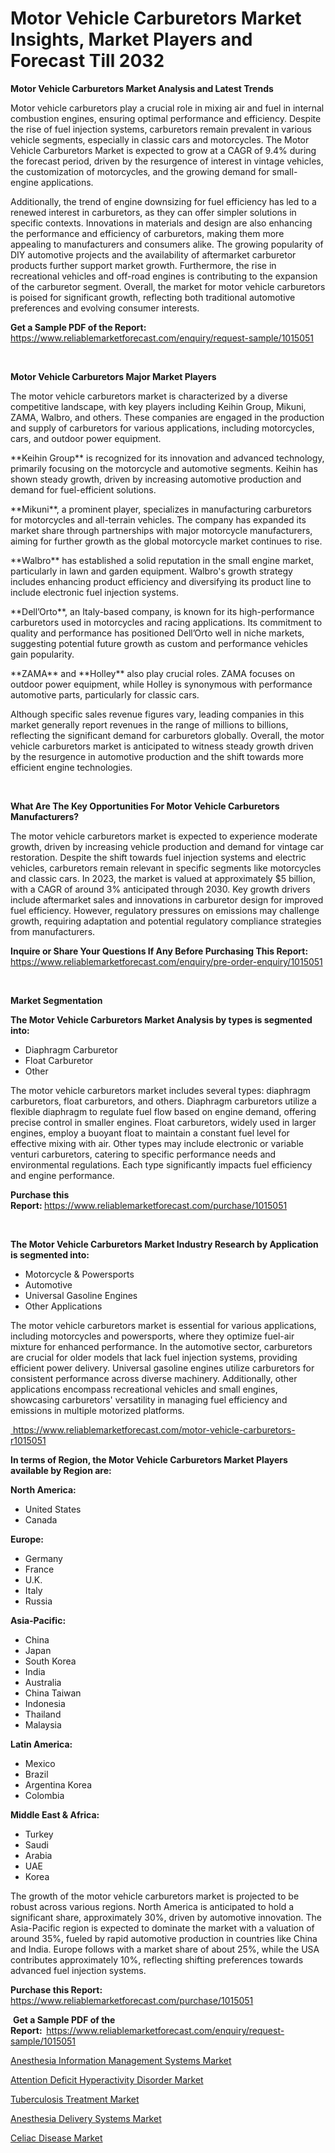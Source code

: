 <p><h1>Motor Vehicle Carburetors Market Insights, Market Players and Forecast Till 2032</h1></p><p><strong>Motor Vehicle Carburetors Market Analysis and Latest Trends</strong></p>
<p><p>Motor vehicle carburetors play a crucial role in mixing air and fuel in internal combustion engines, ensuring optimal performance and efficiency. Despite the rise of fuel injection systems, carburetors remain prevalent in various vehicle segments, especially in classic cars and motorcycles. The Motor Vehicle Carburetors Market is expected to grow at a CAGR of 9.4% during the forecast period, driven by the resurgence of interest in vintage vehicles, the customization of motorcycles, and the growing demand for small-engine applications.</p><p>Additionally, the trend of engine downsizing for fuel efficiency has led to a renewed interest in carburetors, as they can offer simpler solutions in specific contexts. Innovations in materials and design are also enhancing the performance and efficiency of carburetors, making them more appealing to manufacturers and consumers alike. The growing popularity of DIY automotive projects and the availability of aftermarket carburetor products further support market growth. Furthermore, the rise in recreational vehicles and off-road engines is contributing to the expansion of the carburetor segment. Overall, the market for motor vehicle carburetors is poised for significant growth, reflecting both traditional automotive preferences and evolving consumer interests.</p></p>
<p><strong>Get a Sample PDF of the Report:&nbsp;</strong> <a href="https://www.reliablemarketforecast.com/enquiry/request-sample/1015051?utm_campaign=1097&utm_medium=2&utm_source=Github&utm_content=ia&utm_term=05032025&utm_id=motor-vehicle-carburetors">https://www.reliablemarketforecast.com/enquiry/request-sample/1015051</a></p>
<p>&nbsp;</p>
<p><strong>Motor Vehicle Carburetors Major Market Players</strong></p>
<p><p>The motor vehicle carburetors market is characterized by a diverse competitive landscape, with key players including Keihin Group, Mikuni, ZAMA, Walbro, and others. These companies are engaged in the production and supply of carburetors for various applications, including motorcycles, cars, and outdoor power equipment.</p><p>**Keihin Group** is recognized for its innovation and advanced technology, primarily focusing on the motorcycle and automotive segments. Keihin has shown steady growth, driven by increasing automotive production and demand for fuel-efficient solutions.</p><p>**Mikuni**, a prominent player, specializes in manufacturing carburetors for motorcycles and all-terrain vehicles. The company has expanded its market share through partnerships with major motorcycle manufacturers, aiming for further growth as the global motorcycle market continues to rise.</p><p>**Walbro** has established a solid reputation in the small engine market, particularly in lawn and garden equipment. Walbro's growth strategy includes enhancing product efficiency and diversifying its product line to include electronic fuel injection systems.</p><p>**Dell’Orto**, an Italy-based company, is known for its high-performance carburetors used in motorcycles and racing applications. Its commitment to quality and performance has positioned Dell’Orto well in niche markets, suggesting potential future growth as custom and performance vehicles gain popularity.</p><p>**ZAMA** and **Holley** also play crucial roles. ZAMA focuses on outdoor power equipment, while Holley is synonymous with performance automotive parts, particularly for classic cars.</p><p>Although specific sales revenue figures vary, leading companies in this market generally report revenues in the range of millions to billions, reflecting the significant demand for carburetors globally. Overall, the motor vehicle carburetors market is anticipated to witness steady growth driven by the resurgence in automotive production and the shift towards more efficient engine technologies.</p></p>
<p>&nbsp;</p>
<p><strong>What Are The Key Opportunities For Motor Vehicle Carburetors Manufacturers?</strong></p>
<p><p>The motor vehicle carburetors market is expected to experience moderate growth, driven by increasing vehicle production and demand for vintage car restoration. Despite the shift towards fuel injection systems and electric vehicles, carburetors remain relevant in specific segments like motorcycles and classic cars. In 2023, the market is valued at approximately $5 billion, with a CAGR of around 3% anticipated through 2030. Key growth drivers include aftermarket sales and innovations in carburetor design for improved fuel efficiency. However, regulatory pressures on emissions may challenge growth, requiring adaptation and potential regulatory compliance strategies from manufacturers.</p></p>
<p><strong>Inquire or Share Your Questions If Any Before Purchasing This Report:</strong> <a href="https://www.reliablemarketforecast.com/enquiry/pre-order-enquiry/1015051?utm_campaign=1097&utm_medium=2&utm_source=Github&utm_content=ia&utm_term=05032025&utm_id=motor-vehicle-carburetors">https://www.reliablemarketforecast.com/enquiry/pre-order-enquiry/1015051</a></p>
<p>&nbsp;</p>
<p><strong>Market Segmentation</strong></p>
<p><strong>The Motor Vehicle Carburetors Market Analysis by types is segmented into:</strong></p>
<p><ul><li>Diaphragm Carburetor</li><li>Float Carburetor</li><li>Other</li></ul></p>
<p><p>The motor vehicle carburetors market includes several types: diaphragm carburetors, float carburetors, and others. Diaphragm carburetors utilize a flexible diaphragm to regulate fuel flow based on engine demand, offering precise control in smaller engines. Float carburetors, widely used in larger engines, employ a buoyant float to maintain a constant fuel level for effective mixing with air. Other types may include electronic or variable venturi carburetors, catering to specific performance needs and environmental regulations. Each type significantly impacts fuel efficiency and engine performance.</p></p>
<p><strong>Purchase this Report:&nbsp;</strong><a href="https://www.reliablemarketforecast.com/purchase/1015051?utm_campaign=1097&utm_medium=2&utm_source=Github&utm_content=ia&utm_term=05032025&utm_id=motor-vehicle-carburetors">https://www.reliablemarketforecast.com/purchase/1015051</a></p>
<p>&nbsp;</p>
<p><strong>The Motor Vehicle Carburetors Market Industry Research by Application is segmented into:</strong></p>
<p><ul><li>Motorcycle & Powersports</li><li>Automotive</li><li>Universal Gasoline Engines</li><li>Other Applications</li></ul></p>
<p><p>The motor vehicle carburetors market is essential for various applications, including motorcycles and powersports, where they optimize fuel-air mixture for enhanced performance. In the automotive sector, carburetors are crucial for older models that lack fuel injection systems, providing efficient power delivery. Universal gasoline engines utilize carburetors for consistent performance across diverse machinery. Additionally, other applications encompass recreational vehicles and small engines, showcasing carburetors' versatility in managing fuel efficiency and emissions in multiple motorized platforms.</p></p>
<p><a href="https://www.reliablemarketforecast.com/motor-vehicle-carburetors-r1015051?utm_campaign=1097&utm_medium=2&utm_source=Github&utm_content=ia&utm_term=05032025&utm_id=motor-vehicle-carburetors">&nbsp;https://www.reliablemarketforecast.com/motor-vehicle-carburetors-r1015051</a></p>
<p><strong>In terms of Region, the Motor Vehicle Carburetors Market Players available by Region are:</strong></p>
<p>
    <p> <strong> North America: </strong>
        <ul>
            <li>United States</li>
            <li>Canada</li>
        </ul>
        </p> 
    <p> <strong> Europe: </strong>
        <ul>
            <li>Germany</li>
            <li>France</li>
            <li>U.K.</li>
            <li>Italy</li>
            <li>Russia</li>
        </ul>
        </p> 
    <p> <strong> Asia-Pacific: </strong>
        <ul>
            <li>China</li>
            <li>Japan</li>
            <li>South Korea</li>
            <li>India</li>
            <li>Australia</li>
            <li>China Taiwan</li>
            <li>Indonesia</li>
            <li>Thailand</li>
            <li>Malaysia</li>
        </ul>
        </p> 
    <p> <strong> Latin America: </strong>
        <ul>
            <li>Mexico</li>
            <li>Brazil</li>
            <li>Argentina Korea</li>
            <li>Colombia</li>
        </ul>
        </p> 
    <p> <strong> Middle East & Africa: </strong>
        <ul>
            <li>Turkey</li>
            <li>Saudi</li>
            <li>Arabia</li>
            <li>UAE</li>
            <li>Korea</li>
        </ul>
    </p>
    </p>
<p><p>The growth of the motor vehicle carburetors market is projected to be robust across various regions. North America is anticipated to hold a significant share, approximately 30%, driven by automotive innovation. The Asia-Pacific region is expected to dominate the market with a valuation of around 35%, fueled by rapid automotive production in countries like China and India. Europe follows with a market share of about 25%, while the USA contributes approximately 10%, reflecting shifting preferences towards advanced fuel injection systems.</p></p>
<p><strong>Purchase this Report: </strong><a href="https://www.reliablemarketforecast.com/purchase/1015051?utm_campaign=1097&utm_medium=2&utm_source=Github&utm_content=ia&utm_term=05032025&utm_id=motor-vehicle-carburetors">https://www.reliablemarketforecast.com/purchase/1015051</a></p>
<p>&nbsp;<strong>Get a Sample PDF of the Report:&nbsp;&nbsp;</strong><a href="https://www.reliablemarketforecast.com/enquiry/request-sample/1015051?utm_campaign=1097&utm_medium=2&utm_source=Github&utm_content=ia&utm_term=05032025&utm_id=motor-vehicle-carburetors">https://www.reliablemarketforecast.com/enquiry/request-sample/1015051</a></p>
<p><strong></strong></p>
<p><p><a href="https://github.com/noppbebawy/Market-Research-Report-List-1/blob/main/anesthesia-information-management-systems-market.md?utm_campaign=1097&utm_medium=2&utm_source=Github&utm_content=ia&utm_term=05032025&utm_id=motor-vehicle-carburetors">Anesthesia Information Management Systems Market</a></p><p><a href="https://github.com/stohllaackdw/Market-Research-Report-List-1/blob/main/attention-deficit-hyperactivity-disorder-market.md?utm_campaign=1097&utm_medium=2&utm_source=Github&utm_content=ia&utm_term=05032025&utm_id=motor-vehicle-carburetors">Attention Deficit Hyperactivity Disorder Market</a></p><p><a href="https://github.com/fabinbuddygc/Market-Research-Report-List-1/blob/main/tuberculosis-treatment-market.md?utm_campaign=1097&utm_medium=2&utm_source=Github&utm_content=ia&utm_term=05032025&utm_id=motor-vehicle-carburetors">Tuberculosis Treatment Market</a></p><p><a href="https://github.com/motanafraxer/Market-Research-Report-List-1/blob/main/anesthesia-delivery-systems-market.md?utm_campaign=1097&utm_medium=2&utm_source=Github&utm_content=ia&utm_term=05032025&utm_id=motor-vehicle-carburetors">Anesthesia Delivery Systems Market</a></p><p><a href="https://github.com/bramsklizas/Market-Research-Report-List-1/blob/main/celiac-disease-market.md?utm_campaign=1097&utm_medium=2&utm_source=Github&utm_content=ia&utm_term=05032025&utm_id=motor-vehicle-carburetors">Celiac Disease Market</a></p></p>